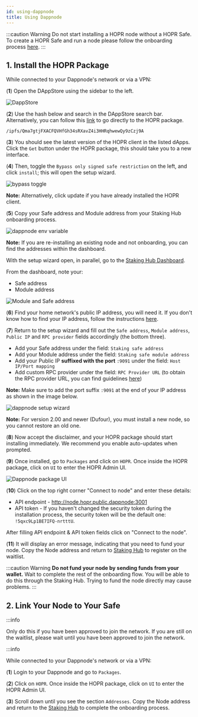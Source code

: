 ```yaml
---
id: using-dappnode
title: Using Dappnode
---
```


:::caution Warning
Do not start installing a HOPR node without a HOPR Safe. To create a HOPR Safe and run a node please follow the onboarding process [here](https://hub.hoprnet.org/). 
:::

## 1. Install the HOPR Package

While connected to your Dappnode's network or via a VPN:

(**1**) Open the DAppStore using the sidebar to the left.

![DappStore](/img/node/DappStore-NR-1.png)

(**2**) Use the hash below and search in the DAppStore search bar. Alternatively, you can follow this [link](http://my.dappnode/installer/public/%2Fipfs%2FQma7gtjFXACFQVHfGh34sRXavZ4i3HHRqhwewQy9zCzj9A) to go directly to the HOPR package.

```
/ipfs/Qma7gtjFXACFQVHfGh34sRXavZ4i3HHRqhwewQy9zCzj9A
```

(**3**) You should see the latest version of the HOPR client in the listed dApps. Click the `Get` button under the HOPR package, this should take you to a new interface.

(**4**) Then, toggle the `Bypass only signed safe restriction` on the left, and click `install`; this will open the setup wizard.

![bypass toggle](/img/node/dappnode-bypass-signed-safe.png)

**Note:** Alternatively, click update if you have already installed the HOPR client.

(**5**) Copy your Safe address and Module address from your Staking Hub onboarding process.

![dappnode env variable](/img/node/dappnode-env-variables-3.png)

**Note:** If you are re-installing an existing node and not onboarding, you can find the addresses within the dashboard. 

With the setup wizard open, in parallel, go to the [Staking Hub Dashboard](https://hub.hoprnet.org/staking/dashboard).

From the dashboard, note your:

- Safe address
- Module address

![Module and Safe address](/img/node/module-and-safe-address.png)

(**6**) Find your home network's public IP address, you will need it. If you don't know how to find your IP address, follow the instructions [here](./hidden-page.md#find-your-ip-address).

(**7**) Return to the setup wizard and fill out the `Safe address`, `Module address`, `Public IP` and `RPC provider` fields accordingly (the bottom three).

- Add your Safe address under the field: `Staking safe address`
- Add your Module address under the field: `Staking safe module address`
- Add your Public IP **suffixed with the port** `:9091` under the field: `Host IP/Port mapping`
- Add custom RPC provider under the field: `RPC Provider URL` (to obtain the RPC provider URL, you can find guidelines [here](./start-here.md#understanding-rpc-importance-and-setting-up-your-own-custom-rpc-provider))

**Note:** Make sure to add the port suffix `:9091` at the end of your IP address as shown in the image below. 

![dappnode setup wizard](/img/node/dappnode-setup-wizard.png)

**Note:** For version 2.00 and newer (Dufour), you must install a new node, so you cannot restore an old one.

(**8**) Now accept the disclaimer, and your HOPR package should start installing immediately. We recommend you enable auto-updates when prompted. 

(**9**) Once installed, go to `Packages` and click on `HOPR`. Once inside the HOPR package, click on `UI` to enter the HOPR Admin UI. 

![Dappnode package UI](/img/node/dappnode-package-UI.png)

(**10**) Click on the top right corner "Connect to node" and enter these details:

- API endpoint - http://node.hopr.public.dappnode:3001
- API token - If you haven't changed the security token during the installation process, the security token will be the default one: `!5qxc9Lp1BE7IFQ-nrtttU`.

After filling API endpoint & API token fields click on "Connect to the node".

(**11**) It will display an error message, indicating that you need to fund your node. Copy the Node address and return to [Staking Hub](https://hub.hoprnet.org) to register on the waitlist.

:::caution Warning
**Do not fund your node by sending funds from your wallet.** Wait to complete the rest of the onboarding flow. You will be able to do this through the Staking Hub. Trying to fund the node directly may cause problems. 
:::

## 2. Link Your Node to Your Safe

:::info

Only do this if you have been approved to join the network. If you are still on the waitlist, please wait until you have been approved to join the network. 

:::info

While connected to your Dappnode's network or via a VPN:

(**1**) Login to your Dappnode and go to `Packages`.

(**2**) Click on `HOPR`. Once inside the HOPR package, click on `UI` to enter the HOPR Admin UI. 

(**3**) Scroll down until you see the section `Addresses`. Copy the Node address and return to the [Staking Hub](https://hub.hoprnet.org) to complete the onboarding process.
